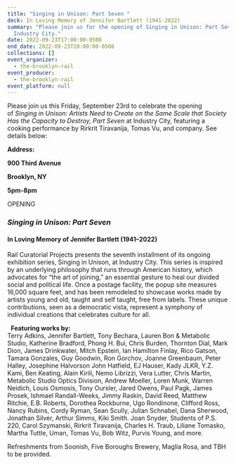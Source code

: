 ```yaml
---
title: "Singing in Unison: Part Seven "
deck: In Loving Memory of Jennifer Bartlett (1941-2022)
summary: "Please join us for the opening of Singing in Unison: Part Seven at
  Industry City."
date: 2022-09-23T17:00:00-0500
end_date: 2022-09-23T20:00:00-0500
collections: []
event_organizer:
  - the-brooklyn-rail
event_producer:
  - the-brooklyn-rail
event_platform: null
---
```

Please join us this Friday, September 23rd to celebrate the opening of *Singing in Unison: Artists Need to Create on the Same Scale that Society Has the Capacity to Destroy, Part Seven* at Industry City, featuring a cooking performance by Rirkrit Tiravanija, Tomas Vu, and company. See details below:

**Address:** 

**900 Third Avenue** 

**Brooklyn, NY** 

**5pm-8pm**

OPENING

### *Singing in Unison: Part Seven*

#### In Loving Memory of Jennifer Bartlett (1941–2022)

Rail Curatorial Projects presents the seventh installment of its ongoing exhibition series, Singing in Unison, at Industry City. This series is inspired by an underlying philosophy that runs through American history, which advocates for “the art of joining,” an essential gesture to heal our divided social and political life. Once a postage facility, the popup site measures 16,000 square feet, and has been remodeled to showcase works made by artists young and old, taught and self taught, free from labels. These unique contributions, seen as a democratic vista, represent a symphony of individual creations that celebrates culture for all.

  **Featuring works by:**\
Terry Adkins, Jennifer Bartlett, Tony Bechara, Lauren Bon & Metabolic Studio, Katherine Bradford, Phong H. Bui, Chris Burden, Thornton Dial, Mark Dion, James Drinkwater, Mitch Epstein, Ian Hamilton Finlay, Rico Gatson, Tamara Gonzales, Guy Goodwin, Ron Gorchov, Joanne Greenbaum, Peter Halley, Josephine Halvorson John Hatfield, EJ Hauser, Kady JLKR, Y.Z. Kami, Ben Keating, Alain Kirili, Nemo Librizzi, Vera Lutter, Chris Martin, Metabolic Studio Optics Division, Andrew Moeller, Loren Munk, Warren Neidich, Louis Osmosis, Tony Oursler, Jared Owens, Paul Pagk, James Prosek, Ishmael Randall-Weeks, Jimmy Raskin, David Reed, Matthew Ritchie, E.B. Roberts, Dorothea Rockburne, Ugo Rondinone, Clifford Ross, Nancy Rubins, Cordy Ryman, Sean Scully, Julian Schnabel, Dana Sherwood, Jonathan Silver, Arthur Simms, Kiki Smith. Joan Snyder, Students of P.S. 220, Carol Szymanski, Rirkrit Tiravanija, Charles H. Traub, Liliane Tomasko, Martha Tuttle, Uman, Tomas Vu, Bob Witz, Purvis Young, and more.

Refreshments from Soonish, Five Boroughs Brewery, Maglia Rosa, and TBH to be provided.